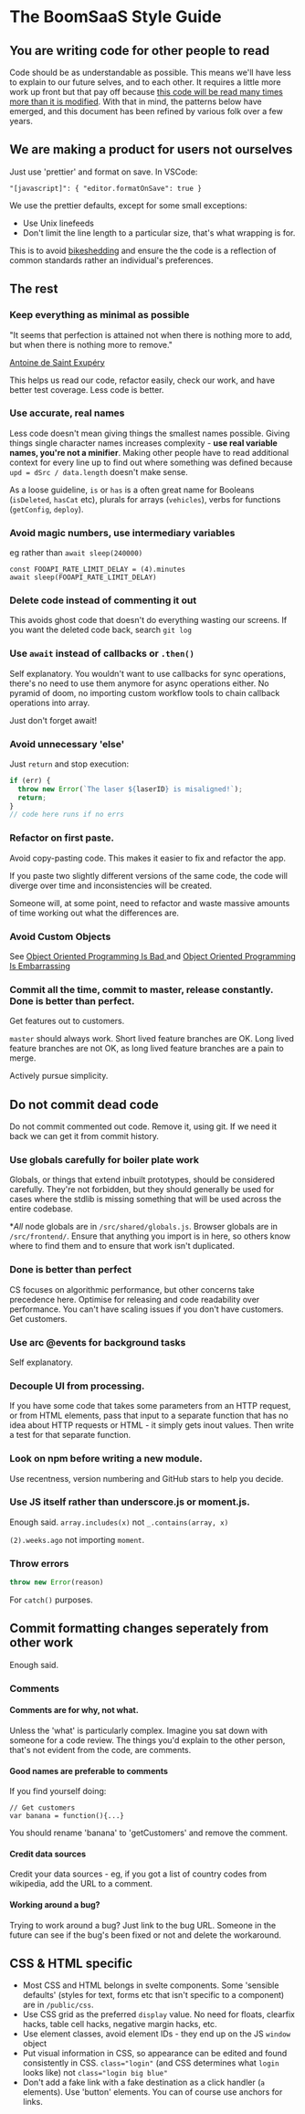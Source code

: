 # The BoomSaaS Style Guide

## You are writing code for other people to read

Code should be as understandable as possible. This means we'll have less to explain to our future selves, and to each other. It requires a little more work up front but that pay off because [this code will be read many times more than it is modified](https://blog.codinghorror.com/when-understanding-means-rewriting/). With that in mind, the patterns below have emerged, and this document has been refined by various folk over a few years.

## We are making a product for users not ourselves

Just use 'prettier' and format on save. In VSCode:

    "[javascript]": { "editor.formatOnSave": true }

We use the prettier defaults, except for some small exceptions:

- Use Unix linefeeds
- Don't limit the line length to a particular size, that's what wrapping is for.

This is to avoid [bikeshedding](https://en.wiktionary.org/wiki/bikeshedding) and ensure the the code is a reflection of common standards rather an individual's preferences.

## The rest

### Keep everything as minimal as possible

"It seems that perfection is attained not when there is nothing more to add, but when there is nothing more to remove."

[Antoine de Saint Exupéry](https://en.wikiquote.org/wiki/Antoine_de_Saint_Exup%C3%A9ry)

This helps us read our code, refactor easily, check our work, and have better test coverage. Less code is better.

### Use accurate, real names

Less code doesn't mean giving things the smallest names possible. Giving things single character names increases complexity - **use real variable names, you're not a minifier**. Making other people have to read additional context for every line up to find out where something was defined because `upd = dSrc / data.length` doesn't make sense.

As a loose guideline, `is` or `has` is a often great name for Booleans (`isDeleted`, `hasCat` etc), plurals for arrays (`vehicles`), verbs for functions (`getConfig`, `deploy`).

### Avoid magic numbers, use intermediary variables

eg rather than `await sleep(240000)`

    const FOOAPI_RATE_LIMIT_DELAY = (4).minutes
    await sleep(FOOAPI_RATE_LIMIT_DELAY)

### Delete code instead of commenting it out

This avoids ghost code that doesn't do everything wasting our screens. If you want the deleted code back, search `git log`

### Use `await` instead of callbacks or `.then()`

Self explanatory. You wouldn't want to use callbacks for sync operations, there's no need to use them anymore for async operations either. No pyramid of doom, no importing custom workflow tools to chain callback operations into array.

Just don't forget await!

### Avoid unnecessary 'else'

Just `return` and stop execution:

```javascript
if (err) {
  throw new Error(`The laser ${laserID} is misaligned!`);
  return;
}
// code here runs if no errs
```

### Refactor on first paste.

Avoid copy-pasting code. This makes it easier to fix and refactor the app.

If you paste two slightly different versions of the same code, the code will diverge over time and inconsistencies will be created.

Someone will, at some point, need to refactor and waste massive amounts of time working out what the differences are.

### Avoid Custom Objects

See [Object Oriented Programming Is Bad ](https://youtu.be/QM1iUe6IofM)
and [Object Oriented Programming Is Embarrassing](https://youtu.be/IRTfhkiAqPw)

### Commit all the time, commit to master, release constantly. Done is better than perfect.

Get features out to customers.

`master` should always work. Short lived feature branches are OK. Long lived feature branches are not OK, as long lived feature branches are a pain to merge.

Actively pursue simplicity.

## Do not commit dead code

Do not commit commented out code. Remove it, using git. If we need it back we can get it from commit history.

### Use globals carefully for boiler plate work

Globals, or things that extend inbuilt prototypes, should be considered carefully. They're not forbidden, but they should generally be used for cases where the stdlib is missing something that will be used across the entire codebase.

\*_All_ node globals are in `/src/shared/globals.js`. Browser globals are in `/src/frontend/`. Ensure that anything you import is in here, so others know where to find them and to ensure that work isn't duplicated.

### Done is better than perfect

CS focuses on algorithmic performance, but other concerns take precedence here. Optimise for releasing and code readability over performance. You can't have scaling issues if you don't have customers. Get customers.

### Use arc @events for background tasks

Self explanatory.

### Decouple UI from processing.

If you have some code that takes some parameters from an HTTP request, or from HTML elements, pass that input to a separate function that has no idea about HTTP requests or HTML - it simply gets inout values. Then write a test for that separate function.

### Look on npm before writing a new module.

Use recentness, version numbering and GitHub stars to help you decide.

### Use JS itself rather than underscore.js or moment.js.

Enough said. `array.includes(x)` not `_.contains(array, x)`

`(2).weeks.ago` not importing `moment`.

### Throw errors

```javascript
throw new Error(reason)
```

For `catch()` purposes.

## Commit formatting changes seperately from other work

Enough said.

### Comments

#### Comments are for why, not what.

Unless the 'what' is particularly complex. Imagine you sat down with someone for a code review. The things you'd explain to the other person, that's not evident from the code, are comments.

#### Good names are preferable to comments

If you find yourself doing:

```javacript
// Get customers
var banana = function(){...}
```

You should rename 'banana' to 'getCustomers' and remove the comment.

#### Credit data sources

Credit your data sources - eg, if you got a list of country codes from wikipedia, add the URL to a comment.

#### Working around a bug?

Trying to work around a bug? Just link to the bug URL. Someone in the future can see if the bug's been fixed or not and delete the workaround.

## CSS & HTML specific

- Most CSS and HTML belongs in svelte components. Some 'sensible defaults' (styles for text, forms etc that isn't specific to a component) are in `/public/css`.
- Use CSS grid as the preferred `display` value. No need for floats, clearfix hacks, table cell hacks, negative margin hacks, etc.
- Use element classes, avoid element IDs - they end up on the JS `window` object
- Put visual information in CSS, so appearance can be edited and found consistently in CSS.
  `class="login"` (and CSS determines what `login` looks like) not `class="login big blue"`
- Don't add a fake link with a fake destination as a click handler (`a` elements). Use 'button' elements. You can of course use anchors for links.
